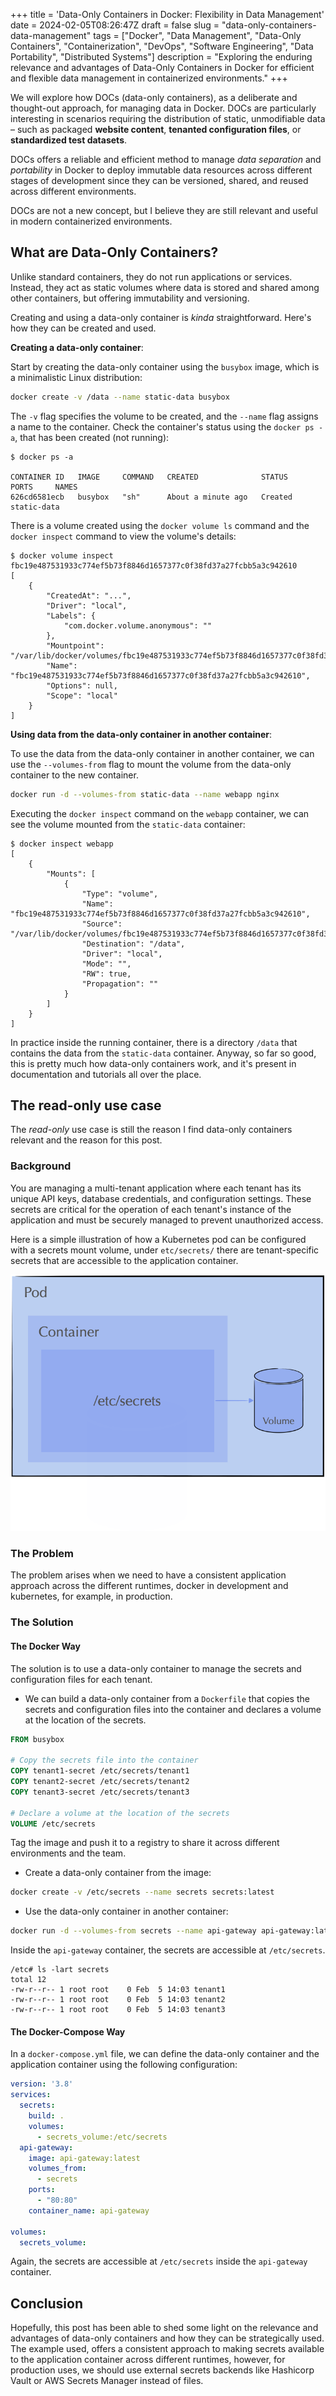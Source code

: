 +++
title = 'Data-Only Containers in Docker: Flexibility in Data Management'
date = 2024-02-05T08:26:47Z
draft = false
slug = "data-only-containers-data-management"
tags = ["Docker", "Data Management", "Data-Only Containers", "Containerization", "DevOps", "Software Engineering", "Data Portability", "Distributed Systems"]
description = "Exploring the enduring relevance and advantages of Data-Only Containers in Docker for efficient and flexible data management in containerized environments."
+++

We will explore how DOCs (data-only containers), as a deliberate and thought-out approach, for managing data in Docker.
DOCs are particularly interesting in scenarios requiring the distribution of static, unmodifiable data – such as packaged **website content**, 
**tenanted configuration files**, or **standardized test datasets**.

DOCs offers a reliable and efficient method to manage _data separation_ and _portability_ in Docker to deploy immutable 
data resources across different stages of development since they can be versioned, shared, and reused across different environments.

DOCs are not a new concept, but I believe they are still relevant and useful in modern containerized environments.

## What are Data-Only Containers?

Unlike standard containers, they do not run applications or services. Instead, they act as static volumes where 
data is stored and shared among other containers, but offering immutability and versioning.

Creating and using a data-only container is _kinda_ straightforward.
Here's how they can be created and used. 

**Creating a data-only container**:

Start by creating the data-only container using the `busybox` image, which is a minimalistic Linux distribution:

```bash
docker create -v /data --name static-data busybox
```

The `-v` flag specifies the volume to be created, and the `--name` flag assigns a name to the container.
Check the container's status using the `docker ps -a`, that has been created (not running):

```plaintext
$ docker ps -a

CONTAINER ID   IMAGE     COMMAND   CREATED              STATUS    PORTS     NAMES
626cd6581ecb   busybox   "sh"      About a minute ago   Created             static-data
```

There is a volume created using the `docker volume ls` command and the `docker inspect` command to view the volume's details:

```plaintext
$ docker volume inspect fbc19e487531933c774ef5b73f8846d1657377c0f38fd37a27fcbb5a3c942610
[
    {
        "CreatedAt": "...",
        "Driver": "local",
        "Labels": {
            "com.docker.volume.anonymous": ""
        },
        "Mountpoint": "/var/lib/docker/volumes/fbc19e487531933c774ef5b73f8846d1657377c0f38fd37a27fcbb5a3c942610/_data",
        "Name": "fbc19e487531933c774ef5b73f8846d1657377c0f38fd37a27fcbb5a3c942610",
        "Options": null,
        "Scope": "local"
    }
]
```
**Using data from the data-only container in another container**:

To use the data from the data-only container in another container, we can use the `--volumes-from` flag to mount the volume 
from the data-only container to the new container.

```bash
docker run -d --volumes-from static-data --name webapp nginx
```

Executing the `docker inspect` command on the `webapp` container, we can see the volume mounted from the `static-data` container:

```plaintext
$ docker inspect webapp
[
    {
        "Mounts": [
            {
                "Type": "volume",
                "Name": "fbc19e487531933c774ef5b73f8846d1657377c0f38fd37a27fcbb5a3c942610",
                "Source": "/var/lib/docker/volumes/fbc19e487531933c774ef5b73f8846d1657377c0f38fd37a27fcbb5a3c942610/_data",
                "Destination": "/data",
                "Driver": "local",
                "Mode": "",
                "RW": true,
                "Propagation": ""
            }
        ]
    }
]
```

In practice inside the running container,
there is a directory `/data` that contains the data from the `static-data` container.
Anyway, so far so good, this is pretty much how data-only containers work, and it's present in documentation and tutorials all over the place.

## The read-only use case

The _read-only_ use case is still the reason I find data-only containers relevant and the reason for this post.

### Background
You are managing a multi-tenant application where each tenant has its unique API keys, database credentials, and configuration settings. 
These secrets are critical for the operation of each tenant's instance of the application and must be securely managed to prevent unauthorized access.

Here is a simple illustration of how a Kubernetes pod can be configured with a secrets mount volume, under `etc/secrets/`
there are tenant-specific secrets that are accessible to the application container.

![Kubernetes Pod with Secrets Volume](k8s-secrets.png "=x300")

### The Problem
The problem arises when we need to have a consistent application approach across the different runtimes,
docker in development and kubernetes, for example, in production.

### The Solution

#### The Docker Way

The solution is to use a data-only container to manage the secrets and configuration files for each tenant.

* We can build a data-only container from a `Dockerfile` that copies the secrets and configuration 
files into the container and declares a volume at the location of the secrets.

```Dockerfile
FROM busybox

# Copy the secrets file into the container
COPY tenant1-secret /etc/secrets/tenant1
COPY tenant2-secret /etc/secrets/tenant2
COPY tenant3-secret /etc/secrets/tenant3

# Declare a volume at the location of the secrets
VOLUME /etc/secrets
```

Tag the image and push it to a registry to share it across different environments and the team. 

* Create a data-only container from the image:

```bash
docker create -v /etc/secrets --name secrets secrets:latest
```

* Use the data-only container in another container:

```bash
docker run -d --volumes-from secrets --name api-gateway api-gateway:latest
```

Inside the `api-gateway` container, the secrets are accessible at `/etc/secrets`.
```plaintext
/etc# ls -lart secrets
total 12
-rw-r--r-- 1 root root    0 Feb  5 14:03 tenant1
-rw-r--r-- 1 root root    0 Feb  5 14:03 tenant2
-rw-r--r-- 1 root root    0 Feb  5 14:03 tenant3
```

#### The Docker-Compose Way

In a `docker-compose.yml` file, we can define the data-only container and the application container using the following configuration:

```yaml
version: '3.8'
services:
  secrets:
    build: .
    volumes:
      - secrets_volume:/etc/secrets
  api-gateway:
    image: api-gateway:latest
    volumes_from:
      - secrets
    ports:
      - "80:80"
    container_name: api-gateway

volumes:
  secrets_volume:
```

Again, the secrets are accessible at `/etc/secrets` inside the `api-gateway` container.


## Conclusion

Hopefully, this post has been able to shed some light on the relevance and advantages of data-only containers and
how they can be strategically used.
The example used, offers a consistent approach
to making secrets available to the application container across different runtimes,
however, for production uses,
we should use external secrets backends like Hashicorp Vault or AWS Secrets Manager instead of files.  
